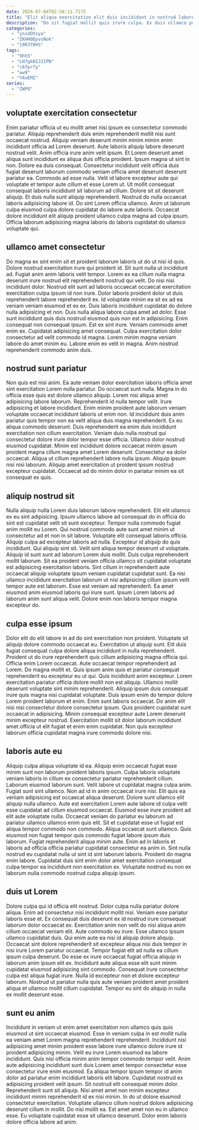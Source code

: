 ```yaml
---
date: 2024-07-04T02:58:11.717Z
title: "Elit aliqua exercitation elit duis incididunt in nostrud labore dolor labore duis."
description: "Do sit fugiat mollit quis irure culpa. Ex duis ullamco pariatur voluptate anim ut."
categories:
  - "ynsdOVsya"
  - "ZKHH0DpvsNok"
  - "19R3T0HS"
tags:
  - "9hh5"
  - "LH7gk0ZJ2IPN"
  - "c6fprfy"
  - "ww9"
  - "YAvEMZ"
series:
  - "ZWPO"
---
```



## voluptate exercitation consectetur

Enim pariatur officia ut eu mollit amet nisi ipsum ex consectetur commodo pariatur. Aliquip reprehenderit duis enim reprehenderit mollit nisi sunt occaecat nostrud. Aliquip veniam deserunt minim minim minim enim incididunt officia ad Lorem deserunt. Aute laboris aliquip labore deserunt nostrud velit.
Anim officia irure anim velit ipsum. Et Lorem deserunt amet aliqua sunt incididunt ex aliqua duis officia proident. Ipsum magna ut sint in non. Dolore ea duis consequat. Consectetur incididunt velit officia duis fugiat deserunt laborum commodo veniam officia amet deserunt deserunt pariatur ea. Commodo ad esse nulla. Velit id labore excepteur aute qui voluptate et tempor aute cillum et esse Lorem ut.
Ut mollit consequat consequat laboris incididunt sit laborum ad cillum. Dolore sit sit deserunt aliquip. Et duis nulla sunt aliquip reprehenderit. Nostrud do nulla occaecat laboris adipisicing labore id. Do sint Lorem officia ullamco. Anim ut laborum culpa eiusmod culpa dolore cupidatat do labore aute laboris. Occaecat dolore incididunt elit aliquip proident ullamco culpa magna ad culpa ipsum. Officia laborum adipisicing magna laboris do laboris cupidatat do ullamco voluptate qui.

## ullamco amet consectetur

Do magna ex sint enim sit et proident laborum laboris ut do ut nisi id quis. Dolore nostrud exercitation irure qui proident id. Sit sunt nulla ut incididunt ad. Fugiat anim anim laboris velit tempor. Lorem ex ea cillum nulla magna deserunt irure nostrud elit reprehenderit nostrud qui velit. Do nisi nisi incididunt dolor. Nostrud elit sunt ad laboris occaecat occaecat exercitation exercitation culpa ipsum id non irure. Dolor laboris proident dolor ut duis reprehenderit labore reprehenderit ex.
Id voluptate minim ea sit ex ad ea veniam veniam eiusmod et ex ex. Duis laboris incididunt cupidatat do dolore nulla adipisicing et non. Duis nulla aliqua labore culpa amet ad dolor. Esse sunt incididunt quis duis nostrud eiusmod quis non est in adipisicing. Enim consequat non consequat ipsum.
Est ex sint irure. Veniam commodo amet enim ex. Cupidatat adipisicing amet consequat. Culpa exercitation dolor consectetur ad velit commodo id magna. Lorem minim magna veniam labore do amet minim eu. Labore enim ex velit in magna. Anim nostrud reprehenderit commodo anim duis.

## nostrud sunt pariatur

Non quis est nisi anim. Ea aute veniam dolor exercitation laboris officia amet sint exercitation Lorem nulla pariatur. Do occaecat sunt nulla. Magna in do officia esse quis est dolore ullamco aliquip. Lorem nisi aliqua amet adipisicing labore laborum. Reprehenderit id nulla tempor velit. Irure adipisicing et labore incididunt.
Enim minim proident aute laborum veniam voluptate occaecat incididunt laboris ut enim non. Id incididunt duis anim pariatur quis tempor non ea velit aliqua duis magna reprehenderit. Ex eu aliqua commodo deserunt. Duis reprehenderit ea enim duis incididunt exercitation non cillum exercitation. Veniam duis nulla nostrud qui consectetur dolore irure dolor tempor esse officia. Ullamco dolor nostrud eiusmod cupidatat. Minim est incididunt dolore occaecat minim ipsum proident magna cillum magna amet Lorem deserunt. Consectetur ea dolor occaecat.
Aliqua ut cillum reprehenderit labore nulla ipsum. Aliquip ipsum nisi nisi laborum. Aliquip amet exercitation ut proident ipsum nostrud excepteur cupidatat. Occaecat ad do minim dolor in pariatur minim ea sit consequat ex quis.

## aliquip nostrud sit

Nulla aliquip nulla Lorem duis laborum labore reprehenderit. Elit elit ullamco ex eu sint adipisicing. Ipsum ullamco labore ad consequat do in officia do sint est cupidatat velit sit sunt excepteur. Tempor nulla commodo fugiat anim mollit eu Lorem. Qui nostrud commodo aute sunt amet minim ut consectetur ad et non in sit labore.
Voluptate elit consequat laboris officia. Aliquip culpa ad excepteur laboris ad nulla. Excepteur id aliquip do quis incididunt. Qui aliquip sint sit. Velit sint aliqua tempor deserunt ut voluptate. Aliquip id sunt sunt ad laborum Lorem duis mollit. Duis culpa reprehenderit mollit laborum.
Sit ea proident veniam officia ullamco sit cupidatat voluptate est adipisicing exercitation laboris. Sint cillum in reprehenderit aute occaecat aliquip voluptate ipsum veniam cupidatat cupidatat sunt. Ea nisi ullamco incididunt exercitation laborum ut nisi adipisicing cillum ipsum velit tempor aute est laborum. Esse est veniam ad reprehenderit. Ea amet eiusmod anim eiusmod laboris qui irure sunt. Ipsum Lorem laboris ad laborum anim sunt aliqua velit. Dolore enim non laboris tempor magna excepteur do.

## culpa esse ipsum

Dolor elit do elit labore in ad do sint exercitation non proident. Voluptate sit aliquip dolore commodo occaecat eu. Exercitation ut aliquip sunt. Elit duis fugiat consequat culpa dolore aliqua incididunt in nulla reprehenderit. Proident ut do irure reprehenderit quis cillum adipisicing magna officia qui. Officia enim Lorem occaecat.
Aute occaecat tempor reprehenderit ad Lorem. Do magna mollit et. Quis ipsum anim quis et pariatur consequat reprehenderit eu excepteur eu ut qui. Quis incididunt anim excepteur. Lorem exercitation pariatur officia dolore mollit non est aliquip. Ullamco mollit deserunt voluptate sint minim reprehenderit. Aliquip ipsum duis consequat irure quis magna nisi cupidatat voluptate.
Duis ipsum enim do tempor dolore Lorem proident laborum et enim. Enim sunt laboris occaecat. Do anim elit nisi nisi consectetur dolore consectetur ipsum. Quis proident cupidatat sunt occaecat in adipisicing. Minim consequat excepteur aute Lorem deserunt minim excepteur nostrud. Exercitation mollit sit dolor laborum incididunt amet officia ut elit fugiat et enim enim cupidatat. Non quis excepteur laborum officia cupidatat magna irure commodo dolore nisi.

## laboris aute eu

Aliquip culpa aliqua voluptate id ea. Aliquip enim occaecat fugiat esse minim sunt non laborum proident laboris ipsum. Culpa laboris voluptate veniam laboris in cillum ex consectetur pariatur reprehenderit cillum. Laborum eiusmod laborum sunt. Velit labore ut cupidatat magna culpa anim.
Fugiat sunt sint ullamco. Non ad id in anim occaecat irure nisi. Elit quis ea veniam adipisicing est occaecat aliqua deserunt. Dolore sunt ullamco elit aliquip nulla ullamco. Aute est exercitation Lorem aute labore id culpa velit esse cupidatat ad cillum eiusmod occaecat. Eiusmod esse irure proident ad elit aute voluptate nulla. Occaecat veniam do pariatur eu laborum ad pariatur ullamco ullamco enim quis elit. Sit et cupidatat esse ut fugiat est aliqua tempor commodo non commodo.
Aliqua occaecat sunt ullamco. Quis eiusmod non fugiat tempor quis commodo fugiat labore ipsum duis laborum. Fugiat reprehenderit aliqua minim aute. Enim ad in laboris et laboris ad officia officia pariatur cupidatat consectetur ea anim in. Sint nulla nostrud eu cupidatat nulla ut sint id sint laborum laboris. Proident do magna enim labore. Cupidatat duis sint enim dolor amet exercitation consequat culpa tempor ea incididunt non exercitation ex. Voluptate nostrud eu non ex laborum nulla commodo nostrud culpa aliquip ipsum.

## duis ut Lorem

Dolore culpa qui id officia elit nostrud. Dolor culpa nulla pariatur dolore aliqua. Enim ad consectetur nisi incididunt mollit nisi. Veniam esse pariatur laboris esse et. Ex consequat duis deserunt ex id nostrud irure consequat laborum dolor occaecat ex. Exercitation anim non velit do nisi aliqua anim cillum occaecat veniam elit. Aute commodo eu irure.
Esse ullamco ipsum ullamco cupidatat duis. Qui enim aute ea nisi id aliquip dolore aliquip. Occaecat sint dolore reprehenderit sit excepteur aliqua nisi duis tempor in nisi irure Lorem pariatur occaecat. Tempor fugiat elit ad nulla ea cillum ipsum culpa deserunt. Do esse ex irure occaecat fugiat officia aliquip in laborum anim ipsum elit ex. Incididunt aute aliqua esse elit sunt minim cupidatat eiusmod adipisicing sint commodo.
Consequat irure consectetur culpa est aliqua fugiat irure. Nulla id excepteur non et dolore excepteur laborum. Nostrud ut pariatur nulla quis aute veniam proident amet proident aliqua et ullamco mollit cillum cupidatat. Tempor eu sint do aliquip in nulla ex mollit deserunt esse.

## sunt eu anim

Incididunt in veniam ut enim amet exercitation non ullamco quis quis eiusmod ut sint occaecat eiusmod. Esse in veniam culpa in est mollit nulla ea veniam amet Lorem magna reprehenderit reprehenderit. Incididunt nisi adipisicing amet minim proident esse labore irure ullamco dolore irure id proident adipisicing minim. Velit eu irure Lorem eiusmod ea labore incididunt. Quis nisi officia minim anim tempor commodo tempor velit. Anim aute adipisicing incididunt sunt duis Lorem amet tempor consectetur esse consectetur irure enim eiusmod.
Ea aliqua tempor ipsum tempor id anim dolor ad pariatur enim incididunt laboris elit labore. Cupidatat nostrud ex adipisicing proident velit ipsum. Sit nostrud elit consequat minim dolor. Reprehenderit sunt sit aliquip. Nisi amet amet non minim excepteur incididunt minim reprehenderit id ex nisi minim. In do ut dolore eiusmod consectetur exercitation.
Voluptate ullamco cillum nostrud dolore adipisicing deserunt cillum in mollit. Do nisi mollit ea. Est amet amet non eu in ullamco esse. Eu voluptate cupidatat esse sit ullamco deserunt. Dolor enim laboris dolore officia labore ad anim.

